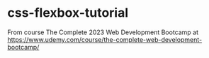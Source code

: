 # css-flexbox-tutorial
From course The Complete 2023 Web Development Bootcamp at https://www.udemy.com/course/the-complete-web-development-bootcamp/
